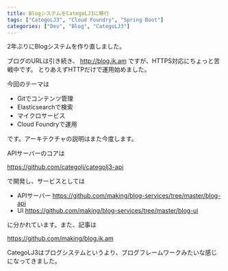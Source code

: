 ```yaml
---
title: BlogシステムをCategoLJ3に移行
tags: ["CategoLJ3", "Cloud Foundry", "Spring Boot"]
categories: ["Dev", "Blog", "CategoLJ3"]
---
```


2年ぶりにBlogシステムを作り直しました。

ブログのURLは引き続き、
http://blog.ik.am
ですが、HTTPS対応にちょっと苦戦中です。
とりあえずHTTPだけで運用始めました。

今回のテーマは

* Gitでコンテンツ管理
* Elasticsearchで検索
* マイクロサービス
* Cloud Foundryで運用

です。アーキテクチャの説明はまた今度します。


APIサーバーのコアは

https://github.com/categolj/categolj3-api

で開発し、サービスとしては

* APIサーバー https://github.com/making/blog-services/tree/master/blog-api
* UI https://github.com/making/blog-services/tree/master/blog-ui

に分かれています。また、記事は

https://github.com/making/blog.ik.am


CategoLJ3はブログシステムというより、ブログフレームワークみたいな感じになってきました。
